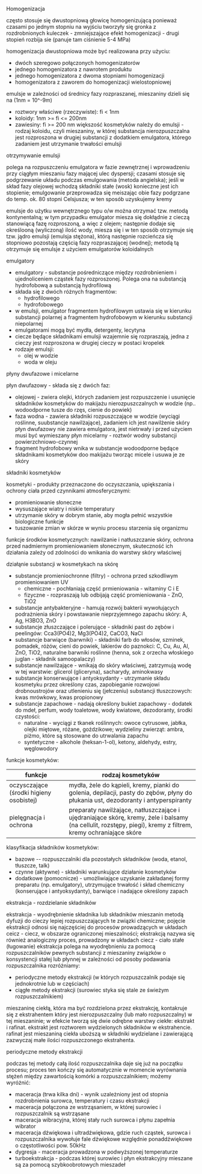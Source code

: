 Homogenizacja

często stosuje się dwustopniową głowicę homogenizującą ponieważ czasami po jednym stopniu na wyjściu tworzyły się gronka z rozdrobnionych kuleczek - zmniejszające efekt homogenizacji - drugi stopień rozbija sie (panuje tam ciśnienie 5-4 MPa)

homogenizacja dwustopniowa może być realizowana przy użyciu:
- dwóch szeregowo połączonych homogenizatorów
- jednego homogenizatora z nawrotem produktu
- jednego homogenizatora z dwoma stopniami homogenizacji
- homogenizatora z zaworem do homogenizacji wielostopniowej

emulsje
w zależności od średnicy fazy rozpraszanej, mieszaniny dzieli się na (1nm = 10^-9m)
- roztwory właściwe (rzeczywiste): fi < 1nm
- koloidy: 1nm >= fi <= 200nm
- zawiesiny: fi >= 200 nm
większość kosmetyków należy do emulsji - rodzaj koloidu, czyli mieszaniny, w której substancja nierozpuszczalna jest rozproszona w drugiej substancji z dodatkiem emulgatora, którego zadaniem jest utrzymanie trwałości emulsji

otrzymywanie emulsji

polega na rozpuszczeniu emulgatora  w fazie zewnętrznej i wprowadzeniu przy ciągłym mieszaniu fazy mającej ulec dyspersji; czasami stosuje się podgrzewanie układu podczas emulgowania (metoda angielska); jeśli w skład fazy olejowej wchodzą składniki stałe (wosk) konieczne jest ich stopienie; emulgowanie przeprowadza się meiszając obie fazy podgrzane do temp. ok. 80 stopni Celsjusza; w ten sposób uzyskujemy kremy

emulsje do użytku wewnętrznego typu o/w można otrzymać tzw. metodą kontynentalną; w tym przypadku emulgator miesza się dokłądnie z cieczą stanowiącą fazę rozproszoną, a więc z olejem; następnie dodaje się określooną (wyliczoną) ilość wody, miesza się i w ten sposób otrzymuje się tzw. jądro emulsji (emulsja stężona), którą następnie rozcieńcza się stopniowo pozostają częścią fazy rozpraszającej (wodnej); metodą tą otrzymuje się emulsje z użyciem emulgatorów koloidalnych

emulgatory
- emulgatory - substancje pośredniczące między rozdrobnieniem i ujednoliceniem cząstek fazy rozproszonej. Polega ona na substancją hydrofobową a substancją hydrofilową
- składa się z dwóch różnych fragmentów:
	- hydrofilowego
	- hydrofobowego
- w emulsji, emulgator fragmentem hydrofilowym ustawia się w kierunku substancji polarnej a fragmentem hydrofobowym w kierunku substancji niepolarnej
- emulgatorami mogą być mydła, detergenty, lecytyna
- ciecze będące składnikami emulsji wzajemnie się rozpraszają, jedna z cieczy jest rozproszona w drugiej cieczy w postaci kropelek
- rodzaje emulsji:
	- olej w wodzie
	- woda w oleju

płyny dwufazowe i micelarne

płyn dwufazowy - składa się z dwóch faz:
- olejowej - zwiera olejki, których zadaniem jest rozpuszczenie i usunięcie składników kosmetyków do makijażu nierozpuszczalnych w wodzie (np.. wodoodporne tusze do rzęs, cienie do powiek)
- faza wodna - zawiera składniki rozpuszczające w wodzie (wyciągi roślinne, suubstancje nawilżające), zadaniem ich jest nawilżenie skóry
płyn dwufazowy nie zawiera emulgatora, jest nietrwały i przed użyciem musi być wymieszany
płyn micelarny - roztwór wodny substancji powierzchniowo-czynnej
- fragment hydrofobowy wnika w substancje wodoodporne będące składnikami kosmetyków doo makijażu tworząc micele i usuwa je ze skóry

składniki kosmetyków

kosmetyki - produkty przeznaczone do oczyszczania, upiększania i ochrony ciała przed czynnikami atmosferycznymi:
- promieniowanie słoneczne
- wysuszające wiatry i niskie temperatury
- utrzymanie skóry w dobrym stanie, aby mogła pełnić wszystkie biologiczne funkcje
- tuszowanie zmian w skórze w wyniu procesu starzenia się organizmu

funkcje środków kosmetycznych: nawilżanie i natłuszczanie skóry, ochrona przed nadmiernym promieniowaniem słonecznym, skuteczność ich działania zależy od zdolności do wnikania do warstwy skóry właściwej

działąnie substancji w kosmetykach na skórę
- substancje promieniochronne (filtry) - ochrona przed szkodliwym promieniowaniem UV
	- chemiczne - pochłaniają część prmieniowania - witaminy C i E
	- fizyczne - rozpraszają lub odbijają część promieniowania - ZnO, TiO2
- substancje antybakteryjne - hamują rozwój bakterii wywołujących podrażnienia skóry i powstawanie nieprzyjemnego zapachu skóry: A, Ag, H3BO3, ZnO
- substancje złuszczające i polerujące - składniki past do zębów i peelingów: Cca3(PO4)2, Mg3(PO4)2, CaCO3, NaCl
- substancje barwiące (barwniki) - składniki farb do włosów, szminek, pomadek, różów, cieni do powiek, lakierów do paznokci: C, Cu, Au, Al, ZnO, TiO2, naturalne barwniki roślinne (henna, sok z orzecha włoskiego juglan - składnik samoopalaczy)
- substancje nawilżające - wnikają do skóry właściwej, zatrzymują wodę w tej warstwie: glicerol (gliceryna), sacharydy, aminokwasy
- substancje konserwujące i antyoksydanty - utrzymanie składu kosmetyku przez określony czas, zapobieganie rozwojowi drobnoustrojów oraz utlenieniu się (jełczeniu) substancji tłuszczowych: kwas mrówkowy, kwas propionowy
- substancje zapachowe - nadają określony bukiet zapachowy - dodatek do mdeł, perfum, wody toaletowe, wody kwiatowe, dezodoranty, środki czystości:
	- naturalne - wyciągi z tkanek roślinnych: owoce cytrusowe, jabłka, olejki miętowe, różane, goździkowe; wydzieliny zwierząt: ambra, piżmo, które są stosowane do utrwalania zapachu
	- syntetyczne - alkohole (heksan-1-ol), ketony, aldehydy, estry, węglowodory


funkcje kosmetyków:

| funkcje                                 | rodzaj kosmetyków                                                                                                                 |
| --------------------------------------- | --------------------------------------------------------------------------------------------------------------------------------- |
| oczysczające (środki higieny osobistej) | mydła, żele do kąpieli, kremy, pianki do golenia, depilacji, pasty do zębów, płyny do płukania ust, dezodoranty i antyperspiranty |
| pielęgnacja i ochrona                   | preparaty nawilżające, natłuszczające i ujędraniające skórę, kremy, żele i balsamy (na cellulit, rozstępy, piegi), kremy z filtrem, kremy ochraniające skóre                                                                                                                                  |


klasyfikacja składników kosmetyków:
- bazowe -- rozpuszczalniki dla pozostałych składników (woda, etanol, tłuszcze, talk)
- czynne (aktywne) - składniki warunkujące działanie kosmetyków
- dodatkowe (pomocnicze) -  umożliwiające uzyskanie zakładanej formy preparatu (np. emulgatory), utrzymujące trwałość i skład chemiczny (konserujące i antyoksydanty), barwiące i nadające określony zapach


ekstrakcja - rozdzielanie składników

ekstrakcja - wyodrębnienie składnika lub składników mieszanin metodą dyfuzji do cieczy lepiej rozpuszczających te związki chemiczne; pojęcie ekstrakcji odnosi się najczęściej do procesów prowadzących w układach ceicz - ciecz, w obszarze ograniczonej mieszalności; ekstrakcją nazywa się również analogiczny proces, prowadzony w układach ciecz - ciało stałe (ługowanie)
ekstrakcja polega na wyodrębnieniu za pomocą rozpuszczalników pewnych substancji z mieszaniny związków o konsystencji stałej lub płynnej
w zależności od posoby podawania rozpuszczalnika rozróżniamy:
- periodyczne metody ekstrakcji (w których rozpuszczalnik podaje się jednokrotnie lub w częściach)
- ciągłe metody ekstrakcji (surowiec styka się stale ze świeżym rozpuszczalnikiem)

mieszaninę ciekłą, która ma być rozdzielona przez ekstrakcję, kontakruje się z ekstrahentem który jest nierozpuszczalny (lub mało rozpuszczalny) w tej mieszaninie; w efekcie tworzą się dwie odrębne warstwy ciekłe: ekstrakt i rafinat. ekstrakt jest roztworem wydzielonych składników w ekstrahencie. rafinat jest mieszaniną ciekła uboższą w składniki wydzielane i zawierającą zazwyczaj małe ilości rozpuszczonego ekstrahenta.

periodyczne metody ekstrakcji

podczas tej metody całą ilość rozpuszczalnika daje się już na początku procesu; proces ten kończy się automatycznie w momencie wyrównania stężeń między zawartością komórki a rozpuszczalnikiem; możemy wyróżnić:
- maceracja (trwa kilka dni) - wynik uzależniony jest od stopnia rozdrobnienia surowca, temperatury i czasu ekstrakcji
- maceracja połączona ze wstrząsaniem, w której surowiec i rozpuszczalnik są wstrząsane
- maceracja wibracyjna, której stały ruch surowca i płynu zapełnia wibrator
- maceracja dźwiękowa i ultradźwiękowa, gdzie ruch cząstek, surowca i rozpuszczalnika wywołuje fale dźwiękowe względnie ponaddźwiękowe o częstotliwości pow. 50kHz
- dygresja - maceracja prowadzona w podwyższonej temperaturze
- turboekstrakcja - podczas której surowiec i płyn ekstrakcyjny mieszane są za pomocą szybkoobrotowych mieszadeł